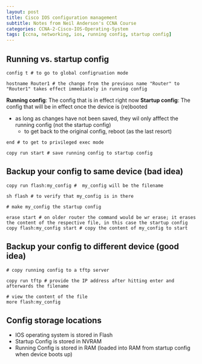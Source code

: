 ```yaml
--- 
layout: post 
title: Cisco IOS configuration management
subtitle: Notes from Neil Anderson's CCNA Course
categories: CCNA-2-Cisco-IOS-Operating-System
tags: [ccna, networking, ios, running config, startup config]
---
```


## Running vs. startup config


```
config t # to go to global configruation mode
```
```
hostname Router1 # the change from the previous name "Router" to "Router1" takes effect immediately in running config
```

**Running config**: The config that is in effect right now
**Startup config**: The config that will be in effect once the device is (re)booted

- as long as changes have not been saved, they wil only afffect the running config (not the startup config)
    - to get back to the original config, reboot (as the last resort)

```
end # to get to privileged exec mode
```
```
copy run start # save running config to startup config
```

 
## Backup your config to same device (bad idea)

```
copy run flash:my_config #  my_config will be the filename
```
```
sh flash # to verify that my_config is in there
```
```
# make my_config the startup config

erase start # on older router the command would be wr erase; it erases the content of the respective file, in this case the startup config
copy flash:my_config start # copy the content of my_config to start 
```

## Backup your config to different device (good idea)

```
# copy running config to a tftp server

copy run tftp # provide the IP address after hitting enter and afterwards the filename
```

```
# view the content of the file
more flash:my_config 
```

## Config storage locations

- IOS operating system is stored in Flash
- Startup Config is stored in NVRAM
- Running Config is stored in RAM (loaded into RAM from startup config when device boots up)


